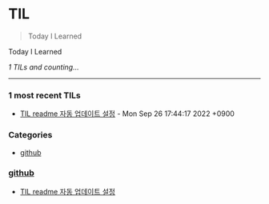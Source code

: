 # TIL
> Today I Learned

Today I Learned


_1 TILs and counting..._

---

### 1 most recent TILs

- [TIL readme 자동 업데이트 설정](github/github_TIL_Readme_Auto업데이트.md) - Mon Sep 26 17:44:17 2022 +0900

### Categories

- [github](#github)

### [github](#github)
- [TIL readme 자동 업데이트 설정](github/github_TIL_Readme_Auto업데이트.md)

[1]: https://simonwillison.net/2020/Apr/20/self-rewriting-readme/
[2]: https://github.com/jbranchaud/til

